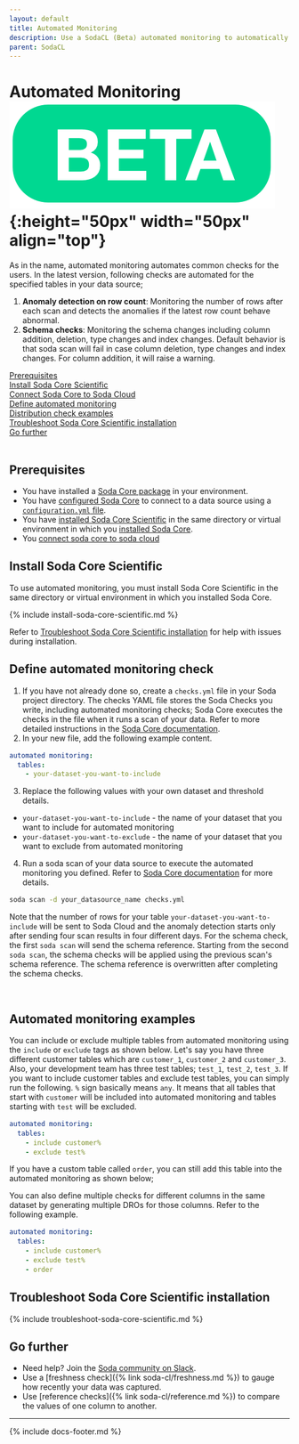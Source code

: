 ```yaml
---
layout: default
title: Automated Monitoring
description: Use a SodaCL (Beta) automated monitoring to automatically check the row count anomalies and schema checks
parent: SodaCL
---
```


# Automated Monitoring![beta](/assets/images/beta.png){:height="50px" width="50px" align="top"}

As in the name, automated monitoring automates common checks for the users. In the latest version, following checks are automated for the specified tables in your data source;

1. **Anomaly detection on row count**: Monitoring the number of rows after each scan and detects the anomalies if the latest row count behave abnormal.
2. **Schema checks**: Monitoring the schema changes including column addition, deletion, type changes and index changes. Default behavior is that soda scan will fail in case column deletion, type changes and index changes. For column addition, it will raise a warning.


[Prerequisites](#prerequisites)<br />
[Install Soda Core Scientific](#install-soda-core-scientific)<br />
[Connect Soda Core to Soda Cloud](#connect-soda-core-to-soda-cloud)<br />
[Define automated monitoring](#define-automated-monitoring)<br />
[Distribution check examples](#distribution-check-examples)<br />
[Troubleshoot Soda Core Scientific installation](#troubleshoot-soda-core-scientific-installation)<br />
[Go further](#go-further) <br />
<br />

## Prerequisites
* You have installed a <a href="https://docs.soda.io/soda-core/get-started.html#requirements" target="_blank">Soda Core package</a> in your environment.
* You have <a href="https://docs.soda.io/soda-core/configure.html" target="_blank">configured Soda Core</a> to connect to a data source using a <a href="https://docs.soda.io/soda-core/first-scan.html#the-configuration-yaml-file" target="_blank">`configuration.yml` file</a>. 
* You have [installed Soda Core Scientific](#install-soda-core-scientific) in the same directory or virtual environment in which you <a href="https://docs.soda.io/soda-core/get-started.html#requirements" target="_blank">installed Soda Core</a>.
* You <a href="https://docs.soda.io/soda-core/configure.html#connect-soda-core-to-soda-cloud" target="_blank">connect soda core to soda cloud</a>

## Install Soda Core Scientific

To use automated monitoring, you must install Soda Core Scientific in the same directory or virtual environment in which you installed Soda Core.

{% include install-soda-core-scientific.md %}

Refer to [Troubleshoot Soda Core Scientific installation](#troubleshoot-soda-core-scientific-installation) for help with issues during installation.



## Define automated monitoring check

1. If you have not already done so, create a `checks.yml` file in your Soda project directory. The checks YAML file stores the Soda Checks you write, including automated monitoring checks; Soda Core executes the checks in the file when it runs a scan of your data. Refer to more detailed instructions in the <a href="https://docs.soda.io/soda-core/first-scan.html#the-checks-yaml-file" target="_blank">Soda Core documentation</a>.
2. In your new file, add the following example content.
```yaml
automated monitoring:
  tables:
    - your-dataset-you-want-to-include
```
3. Replace the following values with your own dataset and threshold details.
* `your-dataset-you-want-to-include` - the name of your dataset that you want to include for automated monitoring
* `your-dataset-you-want-to-exclude` - the name of your dataset that you want to exclude from automated monitoring

4. Run a soda scan of your data source to execute the automated monitoring you defined. Refer to <a href ="https://docs.soda.io/soda-core/first-scan.html#run-a-scan" target="_blank">Soda Core documentation</a> for more details.
```bash
soda scan -d your_datasource_name checks.yml 
```
Note that the number of rows for your table  `your-dataset-you-want-to-include` will be sent to Soda Cloud and the anomaly detection starts only after sending four scan results in four different days. For the schema check, the first `soda scan` will send the schema reference. Starting from the second `soda scan`, the schema checks will be applied using the previous scan's schema reference. The schema reference is overwritten after completing the schema checks.

<br />

## Automated monitoring examples

You can include or exclude multiple tables from automated monitoring using the `include` or `exclude` tags as shown below. Let's say you have three different customer tables which are
`customer_1`, `customer_2` and `customer_3`. Also, your development team has three test tables; `test_1`, `test_2`, `test_3`. If you want to include customer tables and exclude test tables, you can simply run the following. `%` sign basically means `any`. It means that all tables that start with `customer` will be included into automated monitoring and tables starting with `test` will be excluded.

```yaml
automated monitoring:
  tables:
    - include customer%
    - exclude test%
```

If you have a custom table called `order`, you can still add this table into the automated monitoring as shown below;

You can also define multiple checks for different columns in the same dataset by generating multiple DROs for those columns. Refer to the following example.

```yaml
automated monitoring:
  tables:
    - include customer%
    - exclude test%
    - order
```

## Troubleshoot Soda Core Scientific installation

{% include troubleshoot-soda-core-scientific.md %}


## Go further

* Need help? Join the <a href="http://community.soda.io/slack" target="_blank"> Soda community on Slack</a>.
* Use a [freshness check]({% link soda-cl/freshness.md %}) to gauge how recently your data was captured.
* Use [reference checks]({% link soda-cl/reference.md %}) to compare the values of one column to another.

---
{% include docs-footer.md %}
